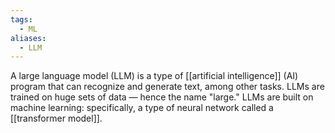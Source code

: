 ```yaml
---
tags:
  - ML
aliases:
  - LLM
---
```

A large language model (LLM) is a type of [[artificial intelligence]] (AI) program that can recognize and generate text, among other tasks. LLMs are trained on huge sets of data — hence the name "large." LLMs are built on machine learning: specifically, a type of neural network called a [[transformer model]].